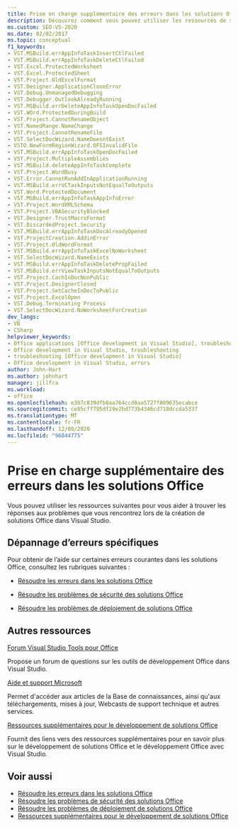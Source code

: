 ```yaml
---
title: Prise en charge supplémentaire des erreurs dans les solutions Office
description: Découvrez comment vous pouvez utiliser les ressources de support technique pour trouver les réponses aux problèmes que vous rencontrez quand vous créez des solutions Office dans Visual Studio.
ms.custom: SEO-VS-2020
ms.date: 02/02/2017
ms.topic: conceptual
f1_keywords:
- VST.MSBuild.errAppInfoTaskInsertCtlFailed
- VST.MSBuild.errAppInfoTaskDeleteCtlFailed
- VST.Excel.ProtectedWorksheet
- VST.Excel.ProtectedSheet
- VST.Project.OldExcelFormat
- VST.Designer.ApplicationCloseError
- VST.Debug.UnmanagedDebugging
- VST.Debugger.OutlookAlreadyRunning
- VST.MSBuild.errDeleteAppInfoTaskOpenDocFailed
- VST.WOrd.ProtectedDuringBuild
- VST.Project.CannotRenameObject
- VST.NamedRange.NameChange
- VST.Project.CannotRenameFile
- VST.SelectDocWizard.NameDoesntExist
- VSTO.NewFormRegionWizard.OFSInvalidFile
- VST.MSBuild.errAppInfoTaskOpenDocFailed
- VST.Project.MultipleAssemblies
- VST.MSBuild.deleteAppInfoTaskComplete
- VST.Project.WordBusy
- VST.Error.CannotRunAddInApplicationRunning
- VST.MSBuild.errVCTaskInputsNotEqualToOutputs
- VST.Word.ProtectedDocument
- VST.MSBuild.errAppInfoTaskAppInfoError
- VST.Project.WordXMLSchema
- VST.Project.VBASecurityBlocked
- VST.Designer.TrustMacroFormat
- VST.DiscardedProject.Security
- VST.MSBuild.errAppInfoTaskDocAlreadyOpened
- VST.ProjectCreation.AddinError
- VST.Project.OldWordFormat
- VST.MSBuild.errAppInfoTaskExcelNoWorksheet
- VST.SelectDocWizard.NameExists
- VST.MSBuild.errAppInfoTaskDeletePropFailed
- VST.MSBuild.errViewTaskInputsNotEqualToOutputs
- VST.Project.CachInDocNonPublic
- VST.Project.DesignerClosed
- VST.Project.SetCacheInDocToPublic
- VST.Project.ExcelOpen
- VST.Debug.Terminating Process
- VST.SelectDocWizard.NoWorksheetForCreation
dev_langs:
- VB
- CSharp
helpviewer_keywords:
- Office applications [Office development in Visual Studio], troubleshooting
- Office development in Visual Studio, troubleshooting
- troubleshooting [Office development in Visual Studio]
- Office development in Visual Studio, errors
author: John-Hart
ms.author: johnhart
manager: jillfra
ms.workload:
- office
ms.openlocfilehash: e307c839dfb0aa764ccd0aa5727f009635ecabce
ms.sourcegitcommit: ce85cff795df29e2bd773b4346cd718dccda5337
ms.translationtype: MT
ms.contentlocale: fr-FR
ms.lasthandoff: 12/08/2020
ms.locfileid: "96844775"
---
```

# <a name="additional-support-for-errors-in-office-solutions"></a>Prise en charge supplémentaire des erreurs dans les solutions Office

Vous pouvez utiliser les ressources suivantes pour vous aider à trouver les réponses aux problèmes que vous rencontrez lors de la création de solutions Office dans Visual Studio.

## <a name="troubleshoot-specific-errors"></a>Dépannage d’erreurs spécifiques

Pour obtenir de l’aide sur certaines erreurs courantes dans les solutions Office, consultez les rubriques suivantes :

- [Résoudre les erreurs dans les solutions Office](../vsto/troubleshooting-errors-in-office-solutions.md)

- [Résoudre les problèmes de sécurité des solutions Office](../vsto/troubleshooting-office-solution-security.md)

- [Résoudre les problèmes de déploiement de solutions Office](../vsto/troubleshooting-office-solution-deployment.md)

## <a name="other-resources"></a>Autres ressources

[Forum Visual Studio Tools pour Office](https://social.msdn.microsoft.com/Forums/vstudio/en-US/home?forum=vsto)

Propose un forum de questions sur les outils de développement Office dans Visual Studio.

[Aide et support Microsoft](https://support.microsoft.com)

Permet d'accéder aux articles de la Base de connaissances, ainsi qu'aux téléchargements, mises à jour, Webcasts de support technique et autres services.

[Ressources supplémentaires pour le développement de solutions Office](../vsto/additional-resources-for-developing-office-solutions.md)

Fournit des liens vers des ressources supplémentaires pour en savoir plus sur le développement de solutions Office et le développement Office avec Visual Studio.

## <a name="see-also"></a>Voir aussi

- [Résoudre les erreurs dans les solutions Office](../vsto/troubleshooting-errors-in-office-solutions.md)
- [Résoudre les problèmes de sécurité des solutions Office](../vsto/troubleshooting-office-solution-security.md)
- [Résoudre les problèmes de déploiement de solutions Office](../vsto/troubleshooting-office-solution-deployment.md)
- [Ressources supplémentaires pour le développement de solutions Office](../vsto/additional-resources-for-developing-office-solutions.md)
